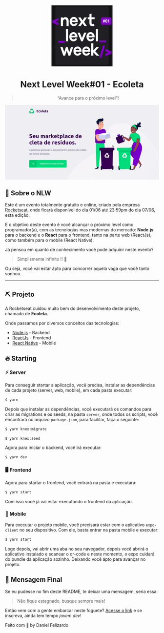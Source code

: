 <p align='center'>
  <img width='200' height='200' alt="GoStack" src="https://raw.githubusercontent.com/danieldfc/next-level-week-v1/master/assets/logo-nwl.png" />
</p>

<h1 align="center">
  Next Level Week#01 - Ecoleta
</h1>

<blockquote align="center">“Avance para o próximo level”!</blockquote>

<p>
  <img src="assets/web.gif" />
</p>

## :rocket: Sobre o NLW

Este é um evento totalmente gratuito e online, criado pela empresa [Rocketseat](https://github.com/Rocketseat), onde ficará disponível do dia 01/06 até 23:59pm do dia 07/06, esta edição.

E o objetivo deste evento é você alcançar o próximo level como programador(a), com as tecnologias mas modernas do mercado: **Node.js** para o backend e o **React** para o frontend, tanto na parte web (ReactJs), como também para o mobile (React Native).

Já pensou em quanto de conhecimento você pode adquirir neste evento?

> Simplismente infinito !! 🚀

Ou seja, você vai estar ápto para concorrer aquela vaga que você tanto sonhou.

___

## ⛏ Projeto

A Rocketseat cuidou muito bem do desenvolvimento deste projeto, chamado de **Ecoleta**.

Onde passamos por diversos conceitos das tecnologias:

- [Node.js](https://nodejs.org/en/) - Backend
- [ReactJs](https://pt-br.reactjs.org/) - Frontend
- [React Native](https://reactnative.dev/) - Mobile

## 🔥 Starting

### :zap: Server

Para conseguir startar a aplicação, você precisa, instalar as dependências de cada projeto (server, web, mobile), em cada pasta executar:

```bash
$ yarn
```

Depois que instalar as dependências, você executará os comandos para criar as migrations e os seeds, na pasta `server`, onde todos os scripts, você encontrará no arquivo `package.json`, para facilitar, faça o seguinte:

```bash
$ yarn knex:migrate
```

```bash
$ yarn knex:seed
```

Agora para iniciar o backend, você irá executar:

```bash
$ yarn dev
```
### 🖥 Frontend

Agora para startar o frontend, você entrará na pasta e executará:

```bash
$ yarn start
```

Com isso você já vai estar executando o frontend da aplicação.

### 📱 Mobile

Para executar o projeto mobile, você precisará estar com o aplicativo `expo-client` no seu dispositivo. Com ele, basta entrar na pasta mobile e executar:

```bash
$ yarn start
```

Logo depois, vai abrir uma aba no seu navegador, depois você abrirá o aplicativo instalado e scanear o qr-code e neste momento, o expo cuidará do bundle da aplicação sozinho. Deixando você ápto para avançar no projeto.

##  📝 Mensagem Final

Se eu pudesse no fim deste README, te deixar uma mensagem, seria essa:

> Não fique estagnado, busque sempre mais!

Então vem com a gente embarcar neste foguete? [Acesse o link](https://nextlevelweek.com/inscricao/1) e se inscreva, ainda tem tempo *jovem dev*!

Feito com 💜 by Daniel Felizardo
